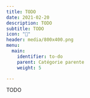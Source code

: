 ```yaml
---
title: TODO
date: 2021-02-20
description: TODO
subtitle: TODO
icon: "🚧"
header: media/800x400.png
menu:
  main:
    identifier: to-do
    parent: Catégorie parente
    weight: 5

---
```

TODO
